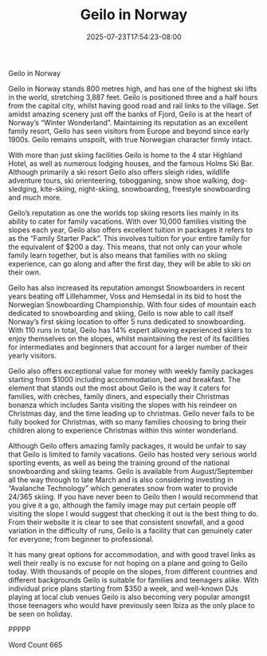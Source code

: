 ﻿---
title: "Geilo in Norway"
date: 2025-07-23T17:54:23-08:00
description: "Text Tips for Web Success"
featured_image: "/images/Text.jpg"
tags: ["Text"]
---

Geilo in Norway

Geilo in Norway stands 800 metres high, and has one of the highest ski lifts in the world, stretching 3,887 feet. Geilo is positioned three and a half hours from the capital city, whilst having good road and rail links to the village. Set amidst amazing scenery just off the banks of Fjord, Geilo is at the heart of Norway’s “Winter Wonderland”. Maintaining its reputation as an excellent family resort, Geilo has seen visitors from Europe and beyond since early 1900s. Geilo remains unspoilt, with true Norwegian character firmly intact.  

With more than just skiing facilities Geilo is home to the 4 star Highland Hotel, as well as numerous lodging houses, and the famous Holms Ski Bar. Although primarily a ski resort Geilo also offers sleigh rides, wildlife adventure tours, ski orienteering, tobogganing, snow shoe walking, dog-sledging, kite-skiing, night-skiing, snowboarding, freestyle snowboarding and much more. 

Geilo’s reputation as one the worlds top skiing resorts lies mainly in its ability to cater for family vacations. With over 10,000 families visiting the slopes each year, Geilo also offers excellent tuition in packages it refers to as the “Family Starter Pack”. This involves tuition for your entire family for the equivalent of $200 a day. This means, that not only can your whole family learn together, but is also means that families with no skiing experience, can go along and after the first day, they will be able to ski on their own. 

Geilo has also increased its reputation amongst Snowboarders in recent years beating off Lillehammer, Voss and Hemsedal in its bid to host the Norwegian Snowboarding Championship. With four sides of mountain each dedicated to snowboarding and skiing, Geilo is now able to call itself Norway’s first skiing location to offer 5 runs dedicated to snowboarding. With 110 runs in total, Geilo has 14% expert allowing experienced skiers to enjoy themselves on the slopes, whilst maintaining the rest of its facilities for intermediates and beginners that account for a larger number of their yearly visitors. 

Geilo also offers exceptional value for money with weekly family packages starting from $1000 including accommodation, bed and breakfast. The element that stands out the most about Geilo is the way it caters for families, with crèches, family diners, and especially their Christmas bonanza which includes Santa visiting the slopes with his reindeer on Christmas day, and the time leading up to christmas. Geilo never fails to be fully booked for Christmas, with so many families choosing to bring their children along to experience Christmas within this winter wonderland. 

Although Geilo offers amazing family packages, it would be unfair to say that Geilo is limited to family vacations. Geilo has hosted very serious world sporting events, as well as being the training ground of the national snowboarding and skiing teams. Geilo is available from August/September all the way through to late March and is also considering investing in “Avalanche Technology” which generates snow from water to provide 24/365 skiing. If you have never been to Geilo then I would recommend that you give it a go, although the family image may put certain people off visiting the slope I would suggest that checking it out is the best thing to do. From their website it is clear to see that consistent snowfall, and a good variation in the difficulty of runs, Geilo is a facility that can genuinely cater for everyone; from beginner to professional. 

It has many great options for accommodation, and with good travel links as well their really is no excuse for not hoping on a plane and going to Geilo today. With thousands of people on the slopes, from different countries and different backgrounds Geilo is suitable for families and teenagers alike. With individual price plans starting from $350 a week, and well-known DJs playing at local club venues Geilo is also becoming very popular amongst those teenagers who would have previously seen Ibiza as the only place to be seen on holiday. 

PPPPP

Word Count 665

 




